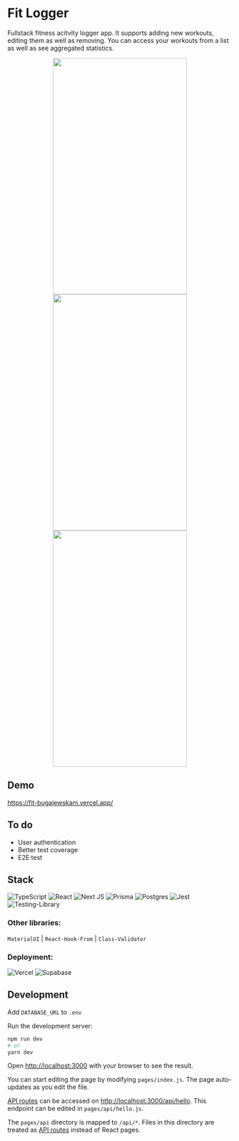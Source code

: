 # Fit Logger

Fullstack fitness acitvity logger app. It supports adding new workouts, editing them as well as removing. You can access your workouts from a list as well as see aggregated statistics.

<p align="center">
  <img width="300" height="530" src="https://user-images.githubusercontent.com/53918817/166165475-9fbef2ed-0338-493c-b20b-becb72e606b6.png">
  <img width="300" height="530" src="https://user-images.githubusercontent.com/53918817/166165477-f155b038-ed48-4088-b36b-a5350df05552.png">
  <img width="300" height="530" src="https://user-images.githubusercontent.com/53918817/166165478-9b7f23e5-8300-406e-836b-557ed148a424.png">
</p>

## Demo
https://fit-bugajewskam.vercel.app/

## To do
* User authentication
* Better test coverage
* E2E test

## Stack

![TypeScript](https://img.shields.io/badge/typescript-%23007ACC.svg?style=for-the-badge&logo=typescript&logoColor=white)
![React](https://img.shields.io/badge/react-%2320232a.svg?style=for-the-badge&logo=react&logoColor=%2361DAFB)
![Next JS](https://img.shields.io/badge/Next-black?style=for-the-badge&logo=next.js&logoColor=white)
![Prisma](https://img.shields.io/badge/Prisma-3982CE?style=for-the-badge&logo=Prisma&logoColor=white)
![Postgres](https://img.shields.io/badge/postgres-%23316192.svg?style=for-the-badge&logo=postgresql&logoColor=white)
![Jest](https://img.shields.io/badge/-jest-%23C21325?style=for-the-badge&logo=jest&logoColor=white)
![Testing-Library](https://img.shields.io/badge/-TestingLibrary-%23E33332?style=for-the-badge&logo=testing-library&logoColor=white)


### Other libraries:
`MaterialUI` | `React-Hook-From` | `Class-Validator`

### Deployment:

![Vercel](https://img.shields.io/badge/vercel-%23000000.svg?style=for-the-badge&logo=vercel&logoColor=white)
![Supabase](https://img.shields.io/badge/Supabase-3ECF8E?style=for-the-badge&logo=supabase&logoColor=white)

## Development

Add `DATABASE_URL` to `.env`

Run the development server:

```bash
npm run dev
# or
yarn dev
```


Open [http://localhost:3000](http://localhost:3000) with your browser to see the result.

You can start editing the page by modifying `pages/index.js`. The page auto-updates as you edit the file.

[API routes](https://nextjs.org/docs/api-routes/introduction) can be accessed on [http://localhost:3000/api/hello](http://localhost:3000/api/hello). This endpoint can be edited in `pages/api/hello.js`.

The `pages/api` directory is mapped to `/api/*`. Files in this directory are treated as [API routes](https://nextjs.org/docs/api-routes/introduction) instead of React pages.

